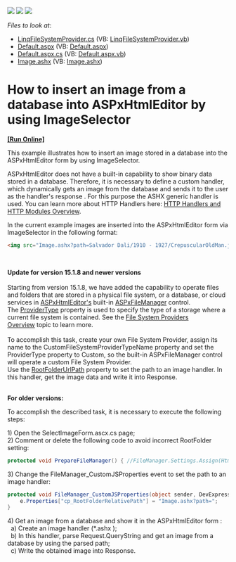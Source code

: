 <!-- default badges list -->
![](https://img.shields.io/endpoint?url=https://codecentral.devexpress.com/api/v1/VersionRange/128545070/15.1.8%2B)
[![](https://img.shields.io/badge/Open_in_DevExpress_Support_Center-FF7200?style=flat-square&logo=DevExpress&logoColor=white)](https://supportcenter.devexpress.com/ticket/details/E3336)
[![](https://img.shields.io/badge/📖_How_to_use_DevExpress_Examples-e9f6fc?style=flat-square)](https://docs.devexpress.com/GeneralInformation/403183)
<!-- default badges end -->
<!-- default file list -->
*Files to look at*:

* [LinqFileSystemProvider.cs](./CS/App_Code/LinqFileSystemProvider.cs) (VB: [LinqFileSystemProvider.vb](./VB/App_Code/LinqFileSystemProvider.vb))
* [Default.aspx](./CS/Default.aspx) (VB: [Default.aspx](./VB/Default.aspx))
* [Default.aspx.cs](./CS/Default.aspx.cs) (VB: [Default.aspx.vb](./VB/Default.aspx.vb))
* [Image.ashx](./CS/Image.ashx) (VB: [Image.ashx](./VB/Image.ashx))
<!-- default file list end -->
# How to insert an image from a database into ASPxHtmlEditor by using ImageSelector
<!-- run online -->
**[[Run Online]](https://codecentral.devexpress.com/e3336/)**
<!-- run online end -->


<p>This example illustrates how to insert an image stored in a database into the ASPxHtmlEditor form by using ImageSelector.</p>
<p>ASPxHtmlEditor does not have a built-in capability to show binary data stored in a database. Therefore, it is necessary to define a custom handler, which dynamically gets an image from the database and sends it to the user as the handler's response . For this purpose the ASHX generic handler is used. You can learn more about HTTP Handlers here: <a href="http://msdn.microsoft.com/en-us/library/bb398986.aspx"><u>HTTP Handlers and HTTP Modules Overview</u></a>.</p>
<p>In the current example images are inserted into the ASPxHtmlEditor form via ImageSelector in the following format:</p>


```aspx
<img src="Image.ashx?path=Salvador Dali/1910 - 1927/CrepuscularOldMan.jpg" alt="" />
```


<p> </p>
<p><strong>Update for version 15.1.8 and newer versions<br><br></strong>Starting from version 15.1.8, we have added the capability to operate files and folders that are stored in a physical file system, or a database, or cloud services in <a href="https://documentation.devexpress.com/#AspNet/clsDevExpressWebASPxHtmlEditorASPxHtmlEditortopic">ASPxHtmlEditor's</a> built-in <a href="https://documentation.devexpress.com/AspNet/clsDevExpressWebASPxFileManagertopic.aspx">ASPxFileManager</a> control. <br>The <a href="https://documentation.devexpress.com/#AspNet/DevExpressWebASPxHtmlEditorHtmlEditorFileManagerSettingsBase_ProviderTypetopic">ProviderType</a> property is used to specify the type of a storage where a current file system is contained. See the <a href="https://documentation.devexpress.com/AspNet/CustomDocument9905.aspx">File System Providers Overview</a> topic to learn more. <br><br>To accomplish this task, create your own File System Provider, assign its name to the CustomFileSystemProviderTypeName property and set the ProviderType property to Custom, so the built-in ASPxFileManager control will operate a custom File System Provider.<br>Use the <a href="https://documentation.devexpress.com/#AspNet/DevExpressWebASPxHtmlEditorHtmlEditorSelectorSettings_RootFolderUrlPathtopic">RootFolderUrlPath</a> property to set the path to an image handler. In this handler, get the image data and write it into Response. </p>
<p><br><strong>For older versions:</strong></p>
<p>To accomplish the described task, it is necessary to execute the following steps:</p>
<p>1) Open the SelectImageForm.ascx.cs page;<br> 2) Comment or delete the following code to avoid incorrect RootFolder setting:</p>


```cs
protected void PrepareFileManager() { //FileManager.Settings.Assign(HtmlEditor.SettingsImageSelector.CommonSettings); //if(string.IsNullOrEmpty(FileManager.Settings.RootFolder))          //  FileManager.Settings.RootFolder = HtmlEditor.SettingsImageUpload.UploadImageFolder; ... } 

```


<p>3) Change the FileManager_CustomJSProperties event to set the path to an image handler:</p>


```cs
protected void FileManager_CustomJSProperties(object sender, DevExpress.Web.ASPxClasses.CustomJSPropertiesEventArgs e) {
    e.Properties["cp_RootFolderRelativePath"] = "Image.ashx?path=";
}
```


<p>4) Get an image from a database and show it in the ASPxHtmlEditor form :<br>   a) Create an image handler (*.ashx ); <br>   b) In this handler, parse Request.QueryString and get an image from a database by using the parsed path;<br>   c) Write the obtained image into Response.</p>

<br/>


